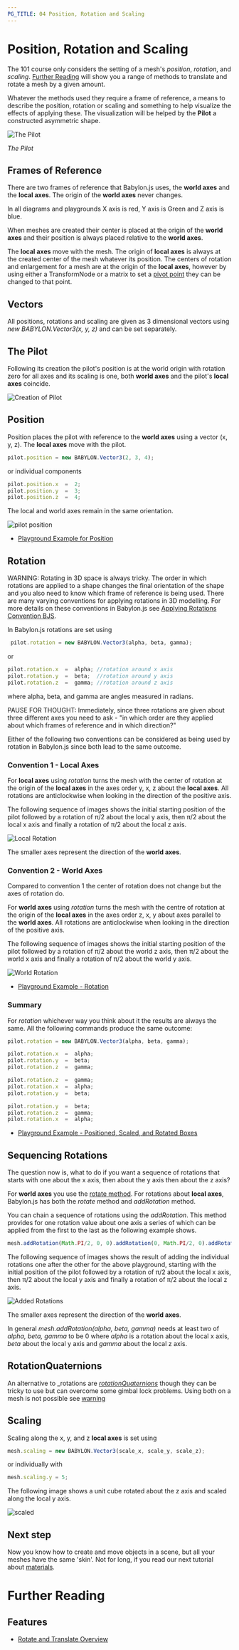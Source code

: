 ```yaml
---
PG_TITLE: 04 Position, Rotation and Scaling
---
```


# Position, Rotation and Scaling

The 101 course only considers the setting of a mesh's _position_, _rotation_, and _scaling_. [Further Reading](#further-reading) will show you a range of methods to translate and rotate a mesh by a given amount.

Whatever the methods used they require a frame of reference, a means to describe the position, rotation or scaling and something to help visualize the effects of applying these. The visualization will be helped by the **Pilot** a constructed asymmetric shape.

![The Pilot](/img/how_to/Mesh/pilot.jpg)

_The Pilot_

## Frames of Reference

There are two frames of reference that Babylon.js uses, the **world axes** and the **local axes**. The origin of the **world axes** never changes.

In all diagrams and playgrounds X axis is red, Y axis is Green and Z axis is blue. 

When meshes are created their center is placed at the origin of the **world axes** and their position is always placed relative to the **world axes**.

The **local axes** move with the mesh. The origin of **local axes** is always at the created center of the mesh whatever its position. The centers of rotation and enlargement for a mesh are at the origin of the **local axes**, however by using either a TransformNode or a matrix to set a [pivot point](/How_To/Pivots) they can be changed to that point.

## Vectors

All positions, rotations and scaling are given as 3 dimensional vectors using _new BABYLON.Vector3(x, y, z)_ and can be set separately.

## The Pilot

Following its creation the pilot's position is at the world origin with rotation zero for all axes and its scaling is one, both **world axes** and the pilot's **local axes** coincide.

![Creation of Pilot](/img/how_to/Mesh//pilot1.jpg)

## Position

Position places the pilot with reference to the **world axes** using a vector (x, y, z). The **local axes** move with the pilot.

```javascript
pilot.position = new BABYLON.Vector3(2, 3, 4);
```

or individual components

```javascript
pilot.position.x  =  2;
pilot.position.y  =  3;
pilot.position.z  =  4;
```

The local and world axes remain in the same orientation.

![pilot position](/img/babylon101/pilot1.jpg)

* [Playground Example for Position](https://www.babylonjs-playground.com/#UBWFJT#2)

## Rotation

WARNING: Rotating in 3D space is always tricky. The order in which rotations are applied to a shape changes the final orientation of the shape and you also need to know which frame of reference is being used. There are many varying conventions for applying rotations in 3D modelling. For more details on these conventions in Babylon.js see [Applying Rotations Convention BJS](/resources/rotation_conventions).

In Babylon.js rotations are set using

```javascript
 pilot.rotation = new BABYLON.Vector3(alpha, beta, gamma);
``` 
or

```javascript
pilot.rotation.x  =  alpha; //rotation around x axis
pilot.rotation.y  =  beta;  //rotation around y axis
pilot.rotation.z  =  gamma; //rotation around z axis
```
where alpha, beta, and gamma are angles measured in radians.

PAUSE FOR THOUGHT: Immediately, since three rotations are given about three different axes you need to ask  - "in which order are they applied about which frames of reference and in which direction?"

Either of the following two conventions can be considered as being used by rotation in Babylon.js since both lead to the same outcome.

### Convention 1 - **Local Axes**

For **local axes** using _rotation_ turns the mesh with the center of rotation at the origin of the **local axes** in the axes order y, x, z about the **local axes**. All rotations are anticlockwise when looking in the direction of the positive axis. 

The following sequence of images shows the initial starting position of the pilot followed by a rotation of &pi;/2 about the local y axis, then &pi;/2 about the local x axis and finally a rotation of &pi;/2 about the local z axis.

![Local Rotation](/img/babylon101/pilotL.jpg)

The smaller axes represent the direction of the **world axes**.

### Convention 2 - **World Axes**

Compared to convention 1 the center of rotation does not change but the axes of rotation do.

For **world axes** using _rotation_ turns the mesh with the centre of rotation at the origin of the **local axes** in the axes order z, x, y about axes parallel to the **world axes**. All rotations are anticlockwise when looking in the direction of the positive axis. 

The following sequence of images shows the initial starting position of the pilot followed by a rotation of &pi;/2 about the world z axis, then &pi;/2 about the world x axis and finally a rotation of &pi;/2 about the world y axis.

![World Rotation](/img/babylon101/pilotW.jpg)

* [Playground Example - Rotation](https://www.babylonjs-playground.com/#1ZMJQV#2) 

### Summary

For _rotation_ whichever way you think about it the results are always the same. All the following commands produce the same outcome:

```javascript
pilot.rotation = new BABYLON.Vector3(alpha, beta, gamma);

pilot.rotation.x  =  alpha;
pilot.rotation.y  =  beta;
pilot.rotation.z  =  gamma;

pilot.rotation.z  =  gamma;
pilot.rotation.x  =  alpha;
pilot.rotation.y  =  beta;

pilot.rotation.y  =  beta;
pilot.rotation.z  =  gamma;
pilot.rotation.x  =  alpha;
```

* [Playground Example - Positioned, Scaled, and Rotated Boxes](https://www.babylonjs-playground.com/#CURCZC)

## Sequencing Rotations

The question now is, what to do if you want a sequence of rotations that starts with one about the x axis, then about the y axis then about the z axis?

For **world axes** you use the [rotate method](/features/Position,_Rotation,_Scaling). For rotations about **local axes**, Babylon.js has both the _rotate_ method and _addRotation_ method. 

You can chain a sequence of rotations using the _addRotation_. This method provides for one rotation value about one axis a series of which can be applied from the first to the last as the following example shows.

```javascript 
mesh.addRotation(Math.PI/2, 0, 0).addRotation(0, Math.PI/2, 0).addRotation(0, 0, Math.PI/2);
```

The following sequence of images shows the result of adding the individual rotations one after the other for the above playground, starting with the initial position of the pilot followed by a rotation of &pi;/2 about the local x axis, then &pi;/2 about the local y axis and finally a rotation of &pi;/2 about the local z axis.

![Added Rotations](/img/babylon101/pilotA.jpg)

The smaller axes represent the direction of the **world axes**.

In general _mesh.addRotation(alpha, beta, gamma)_ needs at least two of _alpha, beta, gamma_ to be 0 where _alpha_ is a rotation about the local x axis, _beta_ about the local y axis and _gamma_ about the local z axis.

## RotationQuaternions
An alternative to _rotations are [_rotationQuaternions_](/resources/rotation_conventions#quaternions) though they can be tricky to use but can overcome some gimbal lock problems. Using both on a mesh is not possible see [warning](/resources/rotation_conventions#warning)

## Scaling

Scaling along the x, y, and z **local axes** is set using

```javascript
mesh.scaling = new BABYLON.Vector3(scale_x, scale_y, scale_z);
```
 or individually with

 ```javascript
 mesh.scaling.y = 5;
 ```

 The following image shows a unit cube rotated about the z axis and scaled along the local y axis.

 ![scaled](/img/babylon101/scaling1.jpg)


## Next step

Now you know how to create and move objects in a scene, but all your meshes have the same 'skin'. Not for long, if you read our next tutorial about [materials](/babylon101/materials).

# Further Reading

## Features

- [Rotate and Translate Overview](/features/Position,_Rotation,_Scaling)  


